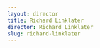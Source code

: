 ```yaml
---
layout: director
title: Richard Linklater
director: Richard Linklater
slug: richard-linklater
---
```

